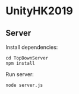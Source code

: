 # UnityHK2019

## Server

Install dependencies: 

```
cd TopDownServer
npm install
```

Run server: 
```
node server.js
```
